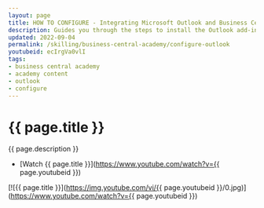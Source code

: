 ```yaml
---
layout: page
title: HOW TO CONFIGURE - Integrating Microsoft Outlook and Business Central
description: Guides you through the steps to install the Outlook add-in to allow you to take advantage of the ability to manage business interactions with customers and vendors directly in Microsoft Outlook. 
updated: 2022-09-04
permalink: /skilling/business-central-academy/configure-outlook
youtubeid: ecIrgVa0vlI
tags: 
- business central academy
- academy content
- outlook
- configure
---
```


# {{ page.title }}

{{ page.description }}

* [Watch {{ page.title }}](https://www.youtube.com/watch?v={{ page.youtubeid }})

[![{{ page.title }}](https://img.youtube.com/vi/{{ page.youtubeid }}/0.jpg)](https://www.youtube.com/watch?v={{ page.youtubeid }})
